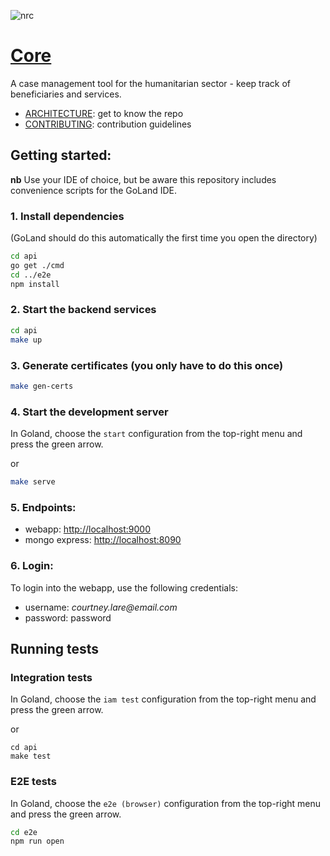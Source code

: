 ![nrc](https://user-images.githubusercontent.com/55964909/125176016-409c4e80-e19e-11eb-8ef1-8315dc6e3e34.jpg)

# [Core](https://nrc-no.github.io/core/)
A case management tool for the humanitarian sector - keep track of beneficiaries and services.

- [ARCHITECTURE](ARCHITECTURE.md): get to know the repo
- [CONTRIBUTING](CONTRIBUTING.md): contribution guidelines

## Getting started:

__nb__ Use your IDE of choice, but be aware this repository includes convenience scripts for the GoLand IDE.

### 1. Install dependencies

(GoLand should do this automatically the first time you open the directory)
```bash
cd api
go get ./cmd
cd ../e2e
npm install
```

### 2. Start the backend services
```bash
cd api
make up
```

### 3. Generate certificates (you only have to do this once)
```bash
make gen-certs
```

### 4. Start the development server
In Goland, choose the `start` configuration from the top-right menu and press the green arrow.

or
 
 ```bash
 make serve
 ```

### 5. Endpoints:
 - webapp: [http://localhost:9000](http://localhost:9000)
 - mongo express: [http://localhost:8090](http://localhost:8090)
 

### 6. Login:

To login into the webapp, use the following credentials:
- username: _courtney.lare@email.com_
- password: password


## Running tests
 
### Integration tests
 
In Goland, choose the `iam test` configuration from the top-right menu and press the green arrow.

or

```
cd api
make test
```

### E2E tests


In Goland, choose the `e2e (browser)` configuration from the top-right menu and press the green arrow.

```bash
cd e2e
npm run open
```
